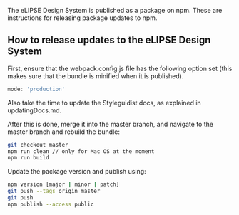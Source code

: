 The eLIPSE Design System is published as a package on npm. These are instructions for releasing package updates to npm.

## How to release updates to the eLIPSE Design System
First, ensure that the webpack.config.js file has the following option set (this makes sure that the bundle is minified when it is published).
```javascript
mode: 'production'
```

Also take the time to update the Styleguidist docs, as explained in updatingDocs.md.

After this is done, merge it into the master branch, and navigate to the master branch and rebuild the bundle:
```bash
git checkout master
npm run clean // only for Mac OS at the moment
npm run build
```

Update the package version and publish using:
```bash
npm version [major | minor | patch]
git push --tags origin master
git push
npm publish --access public
```
